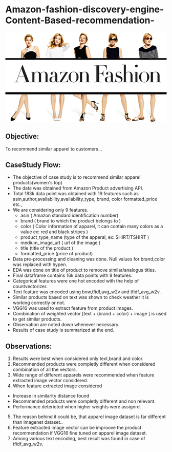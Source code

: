 # Amazon-fashion-discovery-engine-Content-Based-recommendation-
![Amazon Fashion](/images/amazon-fashion.gif)

## Objective: 
To recommend similar apparel to customers...

## CaseStudy Flow:

- The objective of case study is to recommend similar apparel products(women's top)
- The data was obtained from Amazon Product advertising API.
- Total 183k data point was obtained with 19 features such as asin,author,availability,availability_type, brand, color formatted_price etc.,
- We are considering only 9 features.
  - asin ( Amazon standard identification number)
  - brand ( brand to which the product belongs to )
  - color ( Color information of apparel, it can contain many colors as a value ex: red and black stripes )
  - product_type_name (type of the apperal, ex: SHIRT/TSHIRT )
  - medium_image_url ( url of the image )
  - title (title of the product.)
  - formatted_price (price of product)
- Data pre-processing and cleaning was done. Null values for brand,color was replaced with hypen.
- EDA was done on title of product to remoove similar/analogus titles.
- Final dataframe contains 16k data points with 9 features.
- Categorical features were one hot encoded with the help of countvectorizer.
- Text feature was encoded using bow,tfidf,avg_w2v and tfidf_avg_w2v.
- Similar products based on text was shown to check weather it is working correctly or not.
- VGG16 was used to extract feature from product images.
- Combination of weighted vector [text + (brand + color) + image ] is used to get similar products.
- Observation are noted down whenever necessary.
- Results of case study is summarized at the end.

## Observations:

1. Results were best when considered only text,brand and color.
2. Recommended products were completly different when considered combination of all the vectors.
3. Wide range of different apparels were recommended when feature extracted image vector considered.
4. When feature extracted image considered
 - Increase in similarity distance found
 - Recommended products were completly different and non relevant.
 - Performance deterioted when higher weights were assignrd.
5. The reason behind it could be, that apparel image dataset is far different than imagenet dataset..
6. Feature extracted image vector can be improove the product recommendation if VGG16 fine tuned on apparel image dataset.
7. Among various text encoding, best result was found in case of tfidf_avg_w2v.


